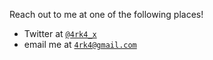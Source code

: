 
Reach out to me at one of the following places!


- Twitter at <a href="http://twitter.com/4rk4_x" target="_blank">`@4rk4_x`</a>
- email me at <a href="mailto:4rk4@gmail.com" target="_blank">`4rk4@gmail.com`</a>

